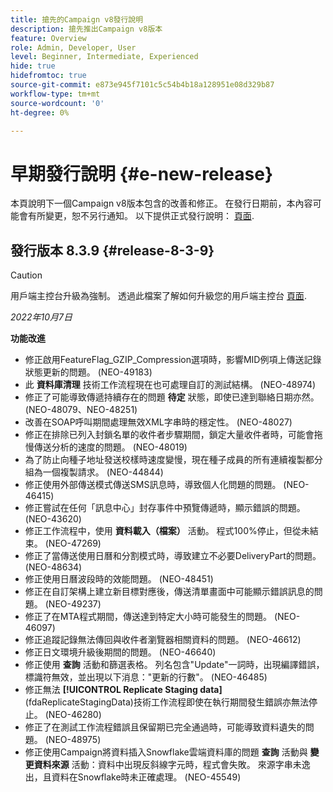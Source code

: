 ```yaml
---
title: 搶先的Campaign v8發行說明
description: 搶先推出Campaign v8版本
feature: Overview
role: Admin, Developer, User
level: Beginner, Intermediate, Experienced
hide: true
hidefromtoc: true
source-git-commit: e873e945f7101c5c54b4b18a128951e08d329b87
workflow-type: tm+mt
source-wordcount: '0'
ht-degree: 0%

---
```


# 早期發行說明 {#e-new-release}

本頁說明下一個Campaign v8版本包含的改善和修正。 在發行日期前，本內容可能會有所變更，恕不另行通知。 以下提供正式發行說明： [頁面](../start/release-notes.md).

## 發行版本 8.3.9 {#release-8-3-9}

>[!CAUTION]
>
> 用戶端主控台升級為強制。 透過此檔案了解如何升級您的用戶端主控台 [頁面](../start/connect.md#download-ac-console).

_2022年10月7日_

**功能改進**

* 修正啟用FeatureFlag_GZIP_Compression選項時，影響MID例項上傳送記錄狀態更新的問題。 (NEO-49183)
* 此 **資料庫清理** 技術工作流程現在也可處理自訂的測試結構。 (NEO-48974)
* 修正了可能導致傳遞持續存在的問題 **待定** 狀態，即使已達到聯絡日期亦然。 (NEO-48079、NEO-48251)
* 改善在SOAP呼叫期間處理無效XML字串時的穩定性。 (NEO-48027)
* 修正在排除已列入封鎖名單的收件者步驟期間，鎖定大量收件者時，可能會拖慢傳送分析的速度的問題。 (NEO-48019)
* 為了防止向種子地址發送校樣時速度變慢，現在種子成員的所有連續複製都分組為一個複製請求。 (NEO-44844)
* 修正使用外部傳送模式傳送SMS訊息時，導致個人化問題的問題。 (NEO-46415)
* 修正嘗試在任何「訊息中心」封存事件中預覽傳遞時，顯示錯誤的問題。 (NEO-43620)
* 修正工作流程中，使用 **資料載入（檔案）** 活動。 程式100%停止，但從未結束。 (NEO-47269)
* 修正了當傳送使用日曆和分割模式時，導致建立不必要DeliveryPart的問題。 (NEO-48634)
* 修正使用日曆波段時的效能問題。 (NEO-48451)
* 修正在自訂架構上建立新目標對應後，傳送清單畫面中可能顯示錯誤訊息的問題。 (NEO-49237)
* 修正了在MTA程式期間，傳送達到特定大小時可能發生的問題。 (NEO-46097)
* 修正追蹤記錄無法傳回與收件者瀏覽器相關資料的問題。 (NEO-46612)
* 修正日文環境升級後期間的問題。 (NEO-46640)
* 修正使用 **查詢** 活動和篩選表格。 列名包含&quot;Update&quot;一詞時，出現編譯錯誤，標識符無效，並出現以下消息：&quot;更新的行數&quot;。 (NEO-46485)
* 修正無法 **[!UICONTROL Replicate Staging data]** (fdaReplicateStagingData)技術工作流程即使在執行期間發生錯誤亦無法停止。 (NEO-46280)
* 修正了在測試工作流程錯誤且保留期已完全通過時，可能導致資料遺失的問題。 (NEO-48975)
* 修正使用Campaign將資料插入Snowflake雲端資料庫的問題 **查詢** 活動與 **變更資料來源** 活動：資料中出現反斜線字元時，程式會失敗。 來源字串未逸出，且資料在Snowflake時未正確處理。 (NEO-45549)
